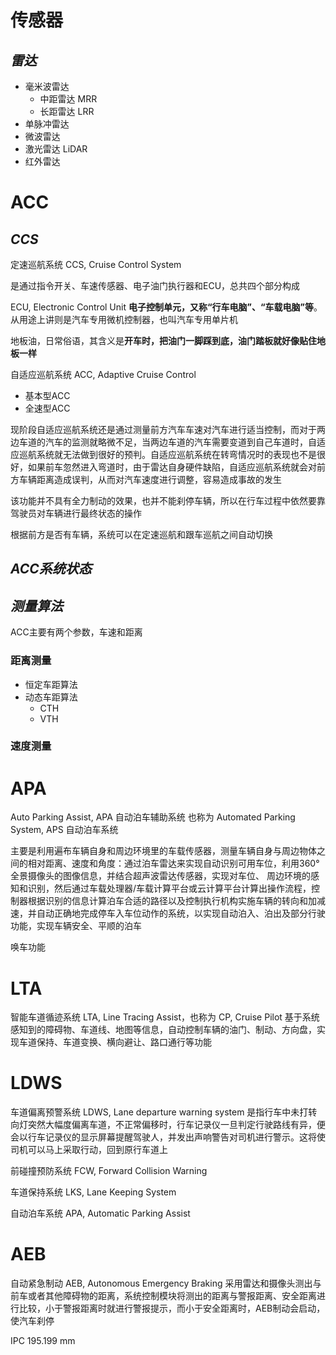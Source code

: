 # 传感器

## *雷达*

* 毫米波雷达
  * 中距雷达 MRR 
  * 长距雷达 LRR
* 单脉冲雷达
* 微波雷达
* 激光雷达 LiDAR
* 红外雷达

# ACC

## *CCS*

定速巡航系统 CCS, Cruise Control System

是通过指令开关、车速传感器、电子油门执行器和ECU，总共四个部分构成

ECU, Electronic Control Unit **电子控制单元，又称“行车电脑”、“车载电脑”等**。 从用途上讲则是汽车专用微机控制器，也叫汽车专用单片机

地板油，日常俗语，其含义是**开车时，把油门一脚踩到底，油门踏板就好像贴住地板一样**





自适应巡航系统 ACC, Adaptive Cruise Control

* 基本型ACC
* 全速型ACC



现阶段自适应巡航系统还是通过测量前方汽车车速对汽车进行适当控制，而对于两边车道的汽车的监测就略微不足，当两边车道的汽车需要变道到自己车道时，自适应巡航系统就无法做到很好的预判。自适应巡航系统在转弯情况时的表现也不是很好，如果前车忽然进入弯道时，由于雷达自身硬件缺陷，自适应巡航系统就会对前方车辆距离造成误判，从而对汽车速度进行调整，容易造成事故的发生



该功能并不具有全力制动的效果，也并不能刹停车辆，所以在行车过程中依然要靠驾驶员对车辆进行最终状态的操作





根据前方是否有车辆，系统可以在定速巡航和跟车巡航之间自动切换





## *ACC系统状态*

## *测量算法*

ACC主要有两个参数，车速和距离

### 距离测量

* 恒定车距算法
* 动态车距算法
  * CTH
  * VTH

### 速度测量

# APA

Auto Parking Assist, APA 自动泊车辅助系统 也称为 Automated Parking System, APS 自动泊车系统

主要是利用遍布车辆自身和周边环境里的车载传感器，测量车辆自身与周边物体之间的相对距离、速度和角度：通过泊车雷达来实现自动识别可用车位，利用360°全景摄像头的图像信息，并结合超声波雷达传感器，实现对车位、 周边环境的感知和识别，然后通过车载处理器/车载计算平台或云计算平台计算出操作流程，控制器根据识别的信息计算泊车合适的路径以及控制执行机构实施车辆的转向和加减速，并自动正确地完成停车入车位动作的系统，以实现自动泊入、泊出及部分行驶功能，实现车辆安全、平顺的泊车

唤车功能

# LTA

智能车道循迹系统 LTA, Line Tracing Assist，也称为 CP, Cruise Pilot 基于系统感知到的障碍物、车道线、地图等信息，自动控制车辆的油门、制动、方向盘，实现车道保持、车道变换、横向避让、路口通行等功能

# LDWS

车道偏离预警系统 LDWS, Lane departure warning system 是指行车中未打转向灯突然大幅度偏离车道，不正常偏移时，行车记录仪一旦判定行驶路线有异，便会以行车记录仪的显示屏幕提醒驾驶人，并发出声响警告对司机进行警示。这将使司机可以马上采取行动，回到原行车道上



前碰撞预防系统 FCW, Forward Collision Warning



车道保持系统 LKS, Lane Keeping System



自动泊车系统 APA, Automatic Parking Assist



# AEB

自动紧急制动 AEB, Autonomous Emergency Braking 采用雷达和摄像头测出与前车或者其他障碍物的距离，系统控制模块将测出的距离与警报距离、安全距离进行比较，小于警报距离时就进行警报提示，而小于安全距离时，AEB制动会启动，使汽车刹停





IPC 195.199 mm